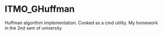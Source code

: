 ITMO_GHuffman
=============

Huffman algorithm implementation. Cooked as a cmd utility. My homework in the 2nd sem of university
